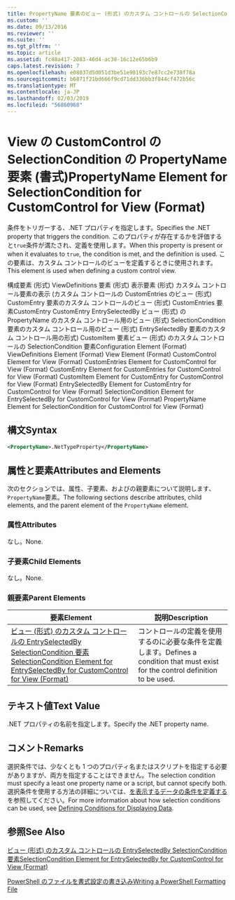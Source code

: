 ```yaml
---
title: PropertyName 要素のビュー (形式) のカスタム コントロールの SelectionCondition |Microsoft Docs
ms.custom: ''
ms.date: 09/13/2016
ms.reviewer: ''
ms.suite: ''
ms.tgt_pltfrm: ''
ms.topic: article
ms.assetid: fc48a417-2083-46d4-ac38-16c12e65b6b9
caps.latest.revision: 7
ms.openlocfilehash: e08037d5d051d3be51e90193c7e87cc2e738f78a
ms.sourcegitcommit: b6871f21bd666f9cd71dd336bb3f844cf472b56c
ms.translationtype: MT
ms.contentlocale: ja-JP
ms.lasthandoff: 02/03/2019
ms.locfileid: "56860968"
---
```

# <a name="propertyname-element-for-selectioncondition-for-customcontrol-for-view-format"></a><span data-ttu-id="dba18-102">View の CustomControl の SelectionCondition の PropertyName 要素 (書式)</span><span class="sxs-lookup"><span data-stu-id="dba18-102">PropertyName Element for SelectionCondition for CustomControl for View (Format)</span></span>

<span data-ttu-id="dba18-103">条件をトリガーする、.NET プロパティを指定します。</span><span class="sxs-lookup"><span data-stu-id="dba18-103">Specifies the .NET property that triggers the condition.</span></span> <span data-ttu-id="dba18-104">このプロパティが存在するかを評価すると`true`条件が満たされ、定義を使用します。</span><span class="sxs-lookup"><span data-stu-id="dba18-104">When this property is present or when it evaluates to `true`, the condition is met, and the definition is used.</span></span> <span data-ttu-id="dba18-105">この要素は、カスタム コントロールのビューを定義するときに使用されます。</span><span class="sxs-lookup"><span data-stu-id="dba18-105">This element is used when defining a custom control view.</span></span>

<span data-ttu-id="dba18-106">構成要素 (形式) ViewDefinitions 要素 (形式) 表示要素 (形式) カスタム コントロール要素の表示 (カスタム コントロールの CustomEntries のビュー (形式) CustomEntry 要素のカスタム コントロールのビュー (形式) CustomEntries 要素CustomEntry CustomEntry EntrySelectedBy ビュー (形式) の PropertyName のカスタム コントロール用のビュー (形式) SelectionCondition 要素のカスタム コントロール用のビュー (形式) EntrySelectedBy 要素のカスタム コントロール用の形式) CustomItem 要素ビュー (形式) のカスタム コントロールの SelectionCondition 要素</span><span class="sxs-lookup"><span data-stu-id="dba18-106">Configuration Element (Format) ViewDefinitions Element (Format) View Element (Format) CustomControl Element for View (Format) CustomEntries Element for CustomControl for View (Format) CustomEntry Element for CustomEntries for CustomControl for View (Format) CustomItem Element for CustomEntry for CustomControl for View (Format) EntrySelectedBy Element for CustomEntry for CustomControl for View (Format) SelectionCondition Element for EntrySelectedBy for CustomControl for View (Format) PropertyName Element for SelectionCondition for CustomControl for View (Format)</span></span>

## <a name="syntax"></a><span data-ttu-id="dba18-107">構文</span><span class="sxs-lookup"><span data-stu-id="dba18-107">Syntax</span></span>

```xml
<PropertyName>.NetTypeProperty</PropertyName>
```

## <a name="attributes-and-elements"></a><span data-ttu-id="dba18-108">属性と要素</span><span class="sxs-lookup"><span data-stu-id="dba18-108">Attributes and Elements</span></span>

<span data-ttu-id="dba18-109">次のセクションでは、属性、子要素、およびの親要素について説明します、`PropertyName`要素。</span><span class="sxs-lookup"><span data-stu-id="dba18-109">The following sections describe attributes, child elements, and the parent element of the `PropertyName` element.</span></span>

### <a name="attributes"></a><span data-ttu-id="dba18-110">属性</span><span class="sxs-lookup"><span data-stu-id="dba18-110">Attributes</span></span>

<span data-ttu-id="dba18-111">なし。</span><span class="sxs-lookup"><span data-stu-id="dba18-111">None.</span></span>

### <a name="child-elements"></a><span data-ttu-id="dba18-112">子要素</span><span class="sxs-lookup"><span data-stu-id="dba18-112">Child Elements</span></span>

<span data-ttu-id="dba18-113">なし。</span><span class="sxs-lookup"><span data-stu-id="dba18-113">None.</span></span>

### <a name="parent-elements"></a><span data-ttu-id="dba18-114">親要素</span><span class="sxs-lookup"><span data-stu-id="dba18-114">Parent Elements</span></span>

|<span data-ttu-id="dba18-115">要素</span><span class="sxs-lookup"><span data-stu-id="dba18-115">Element</span></span>|<span data-ttu-id="dba18-116">説明</span><span class="sxs-lookup"><span data-stu-id="dba18-116">Description</span></span>|
|-------------|-----------------|
|[<span data-ttu-id="dba18-117">ビュー (形式) のカスタム コントロールの EntrySelectedBy SelectionCondition 要素</span><span class="sxs-lookup"><span data-stu-id="dba18-117">SelectionCondition Element for EntrySelectedBy for CustomControl for View (Format)</span></span>](./selectioncondition-element-for-entryselectedby-for-customcontrol-format.md)|<span data-ttu-id="dba18-118">コントロールの定義を使用するのに必要な条件を定義します。</span><span class="sxs-lookup"><span data-stu-id="dba18-118">Defines a condition that must exist for the control definition to be used.</span></span>|

## <a name="text-value"></a><span data-ttu-id="dba18-119">テキスト値</span><span class="sxs-lookup"><span data-stu-id="dba18-119">Text Value</span></span>

<span data-ttu-id="dba18-120">.NET プロパティの名前を指定します。</span><span class="sxs-lookup"><span data-stu-id="dba18-120">Specify the .NET property name.</span></span>

## <a name="remarks"></a><span data-ttu-id="dba18-121">コメント</span><span class="sxs-lookup"><span data-stu-id="dba18-121">Remarks</span></span>

<span data-ttu-id="dba18-122">選択条件では、少なくとも 1 つのプロパティ名またはスクリプトを指定する必要がありますが、両方を指定することはできません。</span><span class="sxs-lookup"><span data-stu-id="dba18-122">The selection condition must specify a least one property name or a script, but cannot specify both.</span></span> <span data-ttu-id="dba18-123">選択条件を使用する方法の詳細については、[を表示するデータの条件を定義する](./defining-conditions-for-displaying-data.md)を参照してください。</span><span class="sxs-lookup"><span data-stu-id="dba18-123">For more information about how selection conditions can be used, see [Defining Conditions for Displaying Data](./defining-conditions-for-displaying-data.md).</span></span>

## <a name="see-also"></a><span data-ttu-id="dba18-124">参照</span><span class="sxs-lookup"><span data-stu-id="dba18-124">See Also</span></span>

[<span data-ttu-id="dba18-125">ビュー (形式) のカスタム コントロールの EntrySelectedBy SelectionCondition 要素</span><span class="sxs-lookup"><span data-stu-id="dba18-125">SelectionCondition Element for EntrySelectedBy for CustomControl for View (Format)</span></span>](./selectioncondition-element-for-entryselectedby-for-customcontrol-format.md)

[<span data-ttu-id="dba18-126">PowerShell のファイルを書式設定の書き込み</span><span class="sxs-lookup"><span data-stu-id="dba18-126">Writing a PowerShell Formatting File</span></span>](./writing-a-powershell-formatting-file.md)
